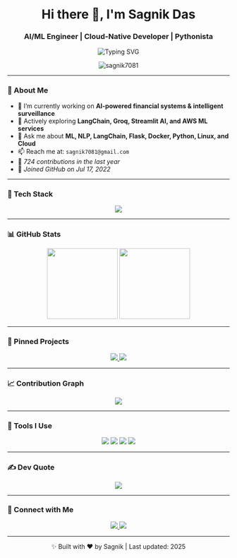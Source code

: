 <!-- GitHub Profile README -->

<h1 align="center">Hi there 👋, I'm Sagnik Das</h1>
<h3 align="center">AI/ML Engineer | Cloud-Native Developer | Pythonista</h3>

<p align="center">
  <img src="https://readme-typing-svg.herokuapp.com?font=Fira+Code&size=24&pause=1000&center=true&vCenter=true&width=435&lines=AI+%2F+ML+Engineer;Cloud+Dev+%7C+Python+%7C+Linux+Enthusiast;Full+Stack+%7C+LangChain+%7C+LLMOps" alt="Typing SVG" />
</p>

<p align="center">
  <img src="https://komarev.com/ghpvc/?username=sagnik7081&label=Profile%20views&color=0e75b6&style=flat" alt="sagnik7081" />
</p>

---

### 🧠 About Me

- 🔭 I’m currently working on **AI-powered financial systems & intelligent surveillance**
- 🌱 Actively exploring **LangChain, Groq, Streamlit AI, and AWS ML services**
- 💬 Ask me about **ML, NLP, LangChain, Flask, Docker, Python, Linux, and Cloud**
- 📫 Reach me at: `sagnik7081@gmail.com`
- 🧠 *724 contributions in the last year*
- 🎉 *Joined GitHub on Jul 17, 2022*

---

### 🚀 Tech Stack

<p align="center">
  <img src="https://skillicons.dev/icons?i=python,java,cpp,html,css,bootstrap,javascript,flask,django,docker,tensorflow,pytorch,opencv,aws,linux,mysql,postgres,mongodb,sqlite,git,github,postman" />
</p>

---

### 📊 GitHub Stats

<p align="center">
  <img src="https://github-readme-stats.vercel.app/api?username=sagnik7081&show_icons=true&theme=tokyonight&count_private=true" height="160"/>
  <img src="https://github-readme-streak-stats.herokuapp.com?user=sagnik7081&theme=tokyonight" height="160"/>
</p>

---

### 📌 Pinned Projects

<p align="center">
  <a href="https://github.com/sagnik7081/ExpenseLynx">
    <img src="https://github-readme-stats.vercel.app/api/pin/?username=sagnik7081&repo=ExpenseLynx&theme=tokyonight" />
  </a>
  <a href="https://github.com/sagnik7081/ATM-Face-Recognition">
    <img src="https://github-readme-stats.vercel.app/api/pin/?username=sagnik7081&repo=ATM-Face-Recognition&theme=tokyonight" />
  </a>
</p>

---

### 📈 Contribution Graph

<p align="center">
  <img src="https://github-readme-activity-graph.vercel.app/graph?username=sagnik7081&theme=tokyo-night&area=true&hide_border=true" />
</p>

---

### 🧰 Tools I Use

<p align="center">
  <img src="https://img.shields.io/badge/Editor-VSCode-blue?style=flat-square&logo=visualstudiocode&logoColor=white" />
  <img src="https://img.shields.io/badge/Shell-Bash-lightgrey?style=flat-square&logo=gnu-bash&logoColor=white" />
  <img src="https://img.shields.io/badge/Cloud-AWS-orange?style=flat-square&logo=amazonaws&logoColor=white" />
  <img src="https://img.shields.io/badge/Platform-GitHub-black?style=flat-square&logo=github&logoColor=white" />
</p>

---

### ✍️ Dev Quote

<p align="center">
  <img src="https://quotes-github-readme.vercel.app/api?type=horizontal&theme=dark" />
</p>

---

### 🤝 Connect with Me

<p align="center">
  <a href="https://linkedin.com/in/sagnik7081" target="_blank">
    <img src="https://img.shields.io/badge/LinkedIn-blue?style=for-the-badge&logo=linkedin&logoColor=white"/>
  </a>
  <a href="mailto:sagnik7081@gmail.com">
    <img src="https://img.shields.io/badge/Gmail-D14836?style=for-the-badge&logo=gmail&logoColor=white"/>
  </a>
</p>

---

<p align="center">✨ Built with ❤️ by Sagnik | Last updated: 2025</p>
